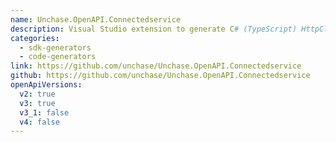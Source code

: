 ```yaml
---
name: Unchase.OpenAPI.Connectedservice
description: Visual Studio extension to generate C# (TypeScript) HttpClient (or C# Controllers) code for OpenAPI web service with NSwag.
categories:
  - sdk-generators
  - code-generators
link: https://github.com/unchase/Unchase.OpenAPI.Connectedservice
github: https://github.com/unchase/Unchase.OpenAPI.Connectedservice
openApiVersions:
  v2: true
  v3: true
  v3_1: false
  v4: false
---
```

